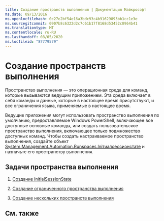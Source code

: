 ```yaml
---
title: Создание пространств выполнения | Документация Майкрософт
ms.date: 09/13/2016
ms.openlocfilehash: 0c27e2bf54e16a3bdc93c4b91629893bb1cc1e3e
ms.sourcegitcommit: 0907b8c6322d2c7c61b17f8168d53452c8964b41
ms.translationtype: MT
ms.contentlocale: ru-RU
ms.lasthandoff: 08/05/2020
ms.locfileid: "87779579"
---
```

# <a name="creating-runspaces"></a>Создание пространств выполнения

Пространство выполнения — это операционная среда для команд, которые вызываются ведущим приложением. Эта среда включает в себя команды и данные, которые в настоящее время присутствуют, и все ограничения языка, применяемые в настоящее время.

 Ведущие приложения могут использовать пространство выполнения по умолчанию, предоставляемое Windows PowerShell, включающее все доступные основные команды, или создать пользовательское пространство выполнения, включающее только подмножество доступных команд. Чтобы создать настраиваемое пространство выполнения, создайте объект [System.Management.Automation.Runspaces.Iniтиалсессионстате](/dotnet/api/System.Management.Automation.Runspaces.InitialSessionState) и назначьте его пространству выполнения.

## <a name="runspace-tasks"></a>Задачи пространства выполнения

1. [Создание InitialSessionState](./creating-an-initialsessionstate.md)

2. [Создание ограниченного пространства выполнения](./creating-a-constrained-runspace.md)

3. [Создание нескольких пространств выполнения](./creating-multiple-runspaces.md)

## <a name="see-also"></a>См. также
